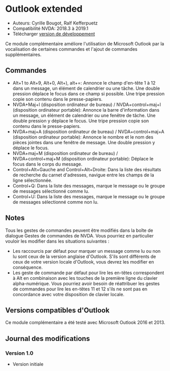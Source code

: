 # Outlook extended

* Auteurs: Cyrille Bougot, Ralf Kefferpuetz
* Compatibilité NVDA: 2018.3 à 2019.1
* Télécharger [version de développement][2]

Ce module complémentaire améliore l'utilisation de Microsoft Outlook par la vocalisation de certaines commandes et l'ajout de commandes supplémentaires.

## Commandes

* Alt+1 to Alt+9, Alt+0, Alt+), alt+=: Annonce le champ d'en-tête 1 à 12 dans un message, un élément de calendrier ou une tâche. Une double pression déplace le focus dans ce champ si possible. Une tripe pression copie son contenu dans le presse-papiers.
* NVDA+Maj+I (disposition ordinateur de bureau) / NVDA+control+maj+I (disposition ordinateur portable): Annonce la barre d'information dans un message, un élément de calendrier ou une fenêtre de tâche. Une double pression y déplace le focus. Une tripe pression copie son contenu dans le presse-papiers.
* NVDA+maj+A (disposition ordinateur de bureau) / NVDA+control+maj+A (disposition ordinateur portable): Annonce le nombre et le nom des pièces jointes dans une fenêtre de message. Une double pression y déplace le focus.
* NVDA+maj+M (disposition ordinateur de bureau) / NVDA+control+maj+M (disposition ordinateur portable): Déplace le focus dans le corps du message.
* Control+Alt+Gauche and Control+Alt+Droite: Dans la liste des résultats de recherche du carnet d'adresses, navigue entre les champs de la ligne sélectionnée.
* Control+Q: Dans la liste des messages, marque le message ou le groupe de messages sélectionné comme lu.
* Control+U: Dans la liste des messages, marque le message ou le groupe de messages sélectionné comme non lu.

## Notes

Tous les gestes de commandes peuvent être modifiés dans la boîte de dialogue Gestes de commandes de NVDA. Vous pourriez en particulier vouloir les modifier dans les situations suivantes :

* Les raccourcis par défaut pour marquer un message comme lu ou non lu sont ceux de la version anglaise d'Outlook. S'ils sont différents de ceux de votre version locale d'Outlook, vous devrez les modifier en conséquence.
*   Les geste de commande par défaut pour lire les en-têtes correspondent à Alt en combinaison avec les touches de la première ligne du clavier alpha-numérique. Vous pourriez avoir besoin de réattribuer les gestes de commandes pour lire les en-têtes 11 et 12 s'ils ne sont pas en concordance avec votre disposition de clavier locale.

## Versions compatibles d'Outlook

Ce module complémentaire a été testé avec Microsoft Outlook 2016 et 2013.

## Journal des modifications

### Version 1.0

* Version initiale

[2]: https://addons.nvda-project.org/files/get.php?file=outlookextended
